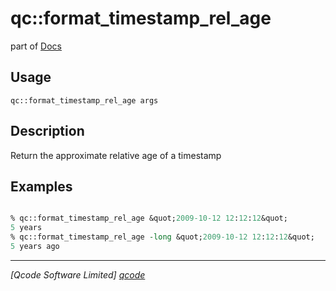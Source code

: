 qc::format_timestamp_rel_age
============================

part of [Docs](.)

Usage
-----
`qc::format_timestamp_rel_age args`

Description
-----------
Return the approximate relative age of a timestamp

Examples
--------
```tcl

% qc::format_timestamp_rel_age &quot;2009-10-12 12:12:12&quot;
5 years
% qc::format_timestamp_rel_age -long &quot;2009-10-12 12:12:12&quot;
5 years ago
```

----------------------------------
*[Qcode Software Limited] [qcode]*

[qcode]: http://www.qcode.co.uk "Qcode Software"